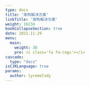 ```yaml
---
type: docs
title: '架构解决方案'
linkTitle: '架构解决方案'
weight: 16234
bookCollapseSection: true
date: 2021-11-29
menu:
  main:
    weight: 30
    pre: <i class='fa fa-cogs'></i>
cascade:
  type: "docs"
isCJKLanguage: true
params:
  author: lyremelody
---
```

